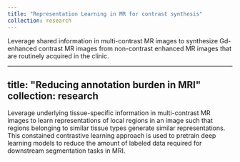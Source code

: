 ```yaml
---
title: "Representation Learning in MR for contrast synthesis"
collection: research
---
```


Leverage shared information in multi-contrast MR images to synthesize Gd-enhanced contrast MR images from non-contrast enhanced MR images that are routinely acquired in the clinic.

---
title: "Reducing annotation burden in MRI"
collection: research
---

Leverage underlying tissue-specific information in multi-contrast MR images to learn representations of local regions in an image such that regions belonging to similar tissue types generate similar representations. This constained contrastive learning approach is used to pretrain deep learning models to reduce the amount of labeled data required for downstream segmentation tasks in MRI.
